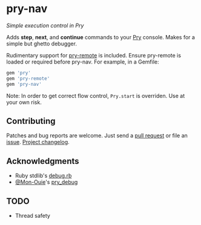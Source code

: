 pry-nav
=======

_Simple execution control in Pry_

Adds **step**, **next**, and **continue** commands to your [Pry][pry]
console. Makes for a simple but ghetto debugger.

Rudimentary support for [pry-remote][pry-remote] is included. Ensure pry-remote
is loaded or required before pry-nav. For example, in a Gemfile:

```ruby
gem 'pry'
gem 'pry-remote'
gem 'pry-nav'
```

Note: In order to get correct flow control, `Pry.start` is overriden. Use at
your own risk.


## Contributing

Patches and bug reports are welcome. Just send a [pull request][pullrequests] or
file an [issue][issues]. [Project changelog][changelog].


## Acknowledgments

- Ruby stdlib's [debug.rb][debug.rb]
- [@Mon-Ouie][Mon-Ouie]'s [pry_debug][pry_debug]


## TODO

- Thread safety


[pry]:          http://pry.github.com
[pry-remote]:   https://github.com/Mon-Ouie/pry-remote
[changelog]:    https://github.com/nixme/pry-nav/blob/master/CHANGELOG.md
[issues]:       https://github.com/nixme/pry-nav/issues
[pullrequests]: https://github.com/nixme/pry-nav/pulls
[debug.rb]:     https://github.com/ruby/ruby/blob/trunk/lib/debug.rb
[Mon-Ouie]:     https://github.com/Mon-Ouie
[pry_debug]:    https://github.com/Mon-Ouie/pry_debug
